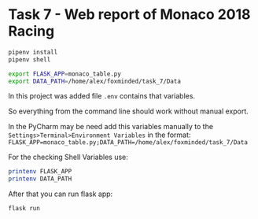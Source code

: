 # Task 7 - Web report of Monaco 2018 Racing

```bash
pipenv install
pipenv shell

export FLASK_APP=monaco_table.py
export DATA_PATH=/home/alex/foxminded/task_7/Data
```
In this project was added file ```.env``` contains that variables. 

So everything from the command line should work without manual export.

In the PyCharm may be need add this variables manually to the ```Settings>Terminal>Environment Variables``` in the format: 
```FLASK_APP=monaco_table.py;DATA_PATH=/home/alex/foxminded/task_7/Data```

For the checking Shell Variables use:
```bash
printenv FLASK_APP
printenv DATA_PATH
```



After that you can run flask app:
```bash
flask run
```